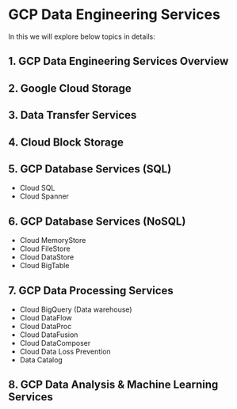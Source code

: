 # GCP Data Engineering Services
In this we will explore below topics in details:

## 1. GCP Data Engineering Services Overview
## 2. Google Cloud Storage
## 3. Data Transfer Services
## 4. Cloud Block Storage
## 5. GCP Database Services (SQL)
   - Cloud SQL
   - Cloud Spanner
## 6. GCP Database Services (NoSQL)
   - Cloud MemoryStore 
   - Cloud FileStore
   - Cloud DataStore
   - Cloud BigTable
## 7. GCP Data Processing Services
   - Cloud BigQuery (Data warehouse)
   - Cloud DataFlow
   - Cloud DataProc
   - Cloud DataFusion
   - Cloud DataComposer
   - Cloud Data Loss Prevention
   - Data Catalog
## 8. GCP Data Analysis & Machine Learning Services
